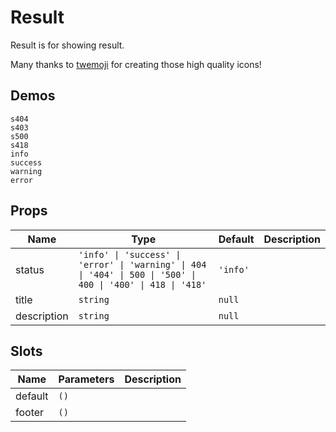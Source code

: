 # Result
Result is for showing result.

Many thanks to [twemoji](https://github.com/twitter/twemoji) for creating those high quality icons!
## Demos
```demo
s404
s403
s500
s418
info
success
warning 
error
```

## Props
|Name|Type|Default|Description|
|-|-|-|-|
|status|`'info' \| 'success' \| 'error' \| 'warning' \| 404 \| '404' \| 500 \| '500' \| 400 \| '400' \| 418 \| '418'`|`'info'`||
|title|`string`|`null`||
|description|`string`|`null`||

## Slots
|Name|Parameters|Description|
|-|-|-|
|default|`()`||
|footer|`()`||